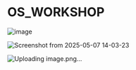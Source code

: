 # OS_WORKSHOP
![image](https://github.com/user-attachments/assets/3e2f3419-c1d6-47f0-b22f-213f5b9bb0a7)

![Screenshot from 2025-05-07 14-03-23](https://github.com/user-attachments/assets/8c5b23e7-fe6f-4d59-aa22-f568e4d727db)

![Uploading image.png…]()


